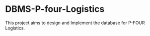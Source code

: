 # DBMS-P-four-Logistics
This project aims to design and Implement the database for  P-FOUR  Logistics.
